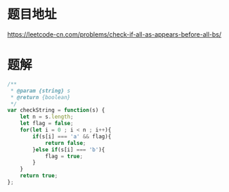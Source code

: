 # 题目地址
https://leetcode-cn.com/problems/check-if-all-as-appears-before-all-bs/

# 题解
```js
/**
 * @param {string} s
 * @return {boolean}
 */
var checkString = function(s) {
    let n = s.length;
    let flag = false;
    for(let i = 0 ; i < n ; i++){
        if(s[i] === 'a' && flag){
            return false;
        }else if(s[i] === 'b'){
            flag = true;
        }
    }
    return true;
};
```